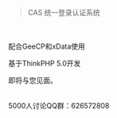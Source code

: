 >CAS 统一登录认证系统

<br>
<br>
配合GeeCP和xData使用<br>


基于ThinkPHP 5.0开发<br>

即将与您见面。<br>

<br>5000人讨论QQ群：626572808
